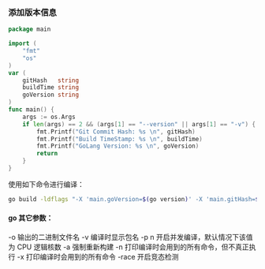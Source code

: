 ### 添加版本信息

```go
package main

import (
    "fmt"
    "os"
)
var (
    gitHash   string
    buildTime string
    goVersion string
)
func main() {
    args := os.Args
    if len(args) == 2 && (args[1] == "--version" || args[1] == "-v") {
        fmt.Printf("Git Commit Hash: %s \n", gitHash)
        fmt.Printf("Build TimeStamp: %s \n", buildTime)
        fmt.Printf("GoLang Version: %s \n", goVersion)
        return
    }
}
```

使用如下命令进行编译：

```sh
go build -ldflags "-X 'main.goVersion=$(go version)' -X 'main.gitHash=$(git show -s --format=%H)' -X 'main.buildTime=$(git show -s --format=%cd)'" -o main.exe version.go
```

#### go 其它参数：

-o 输出的二进制文件名
-v 编译时显示包名
-p n 开启并发编译，默认情况下该值为 CPU 逻辑核数
-a 强制重新构建
-n 打印编译时会用到的所有命令，但不真正执行
-x 打印编译时会用到的所有命令
-race 开启竞态检测


